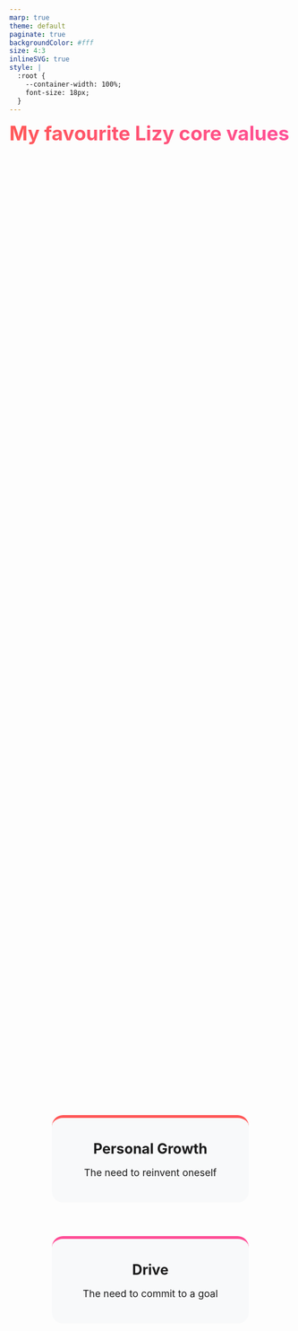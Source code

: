 ```yaml
---
marp: true
theme: default
paginate: true
backgroundColor: #fff
size: 4:3
inlineSVG: true
style: |
  :root {
    --container-width: 100%;
    font-size: 18px;
  }
---
```


<style>
section {
  font-family: 'Montserrat', 'Segoe UI', sans-serif;
  padding: 30px 25px;
  background-color: #ffffff;
  color: #333333;
  box-sizing: border-box;
  overflow: hidden;
  width: 100%;
  display: block;
  position: relative;
  height: 100%;
}

h1 {
  background: linear-gradient(90deg, #FF5757 0%, #FF4E97 100%);
  -webkit-background-clip: text;
  -webkit-text-fill-color: transparent;
  background-clip: text;
  font-size: 2.5em;
  width: 100%;
  margin-bottom: 0.7em;
  margin-top: 0.3em;
}

.journey-item {
  margin-bottom: 12px;
  border-left: 4px solid #FF5757;
  padding-left: 10px;
  width: 100%;
  box-sizing: border-box;
  overflow-wrap: break-word;
  text-align: left;
}

.journey-item p {
  margin: 8px 0;
  font-size: 1em;
  line-height: 1.4;
}

.highlight {
  background: linear-gradient(90deg, #FF5757 0%, #FF4E97 100%);
  -webkit-background-clip: text;
  -webkit-text-fill-color: transparent;
  background-clip: text;
  font-weight: bold;
}

.value-card {
  text-align: center;
  width: 70%;
  max-width: 500px;
  padding: 40px 25px;
  background-color: #f8f9fa;
  border-radius: 20px;
  border-top: 5px solid;
  box-sizing: border-box;
  margin-bottom: 25px;
  display: flex;
  flex-direction: column;
  justify-content: center;
  margin-left: auto;
  margin-right: auto;
}

.value-card h2 {
  font-size: 1.8em;
  margin-top: 0;
  margin-bottom: 15px;
}

.value-card p {
  font-size: 1.25em;
  line-height: 1.5;
  margin: 0;
}

.value-card:nth-child(1) {
  border-top-color: #FF5757;
}

.value-card:nth-child(2) {
  border-top-color: #FF4E97;
}

.flex-container {
  display: flex;
  flex-direction: column;
  justify-content: center;
  margin-top: 40px;
  flex-wrap: wrap;
  width: 100%;
  max-width: 100%;
  gap: 35px;
  align-items: center;
  height: calc(100% - 120px);
}

.phase {
  background-color: #f8f9fa;
  border-radius: 15px;
  padding: 18px;
  margin: 15px auto;
  width: 85%;
  max-width: 650px;
  box-sizing: border-box;
  overflow: hidden;
}

.phase h3 {
  font-size: 1.3em;
  margin-top: 0;
  margin-bottom: 10px;
  color: #333;
}

.story {
  font-style: italic;
  margin: 25px auto;
  padding: 20px;
  background-color: #fff;
  border-radius: 10px;
  box-shadow: 0 3px 8px rgba(0,0,0,0.12);
  width: 85%;
  max-width: 650px;
  box-sizing: border-box;
  overflow-wrap: break-word;
  font-size: 1.05em;
  line-height: 1.5;
}

.story.full-width {
  width: 100%;
  max-width: 100%;
}
</style>

# My favourite Lizy core values

<div class="flex-container">
  <div class="value-card">
    <h2>Personal Growth</h2>
    <p>The need to reinvent oneself</p>
  </div>
  <div class="value-card">
    <h2>Drive</h2>
    <p>The need to commit to a goal</p>
  </div>
</div>

![bg right:0% 100%](https://via.placeholder.com/500x300/FF5757/ffffff?text=)

---

# Personal Growth: The Technical Evolution

<div class="phase">
  <h3>Phase 1: Cloud Foundations</h3>
  <div class="journey-item">
    <p>Python | AWS Lambda | CloudFormation</p>
    <p>Learning a new language and ecosystem</p>
    <p>Building scalable serverless applications</p>
    <p>Learning to deploy and manage cloud infrastructure</p>
  </div>
</div>

<div class="phase">
  <h3>Phase 2: Advanced Architecture & AI</h3>
  <div class="journey-item">
    <p>DDD/Hexagonal Architecture + LLMs</p>
    <p>Building complex systems with clean architecture to keep deliverying value.</p>
    <p>Creating intelligent, agentic applications (in-progress)</p>
  </div>
</div>

![bg right:0% 100%](https://via.placeholder.com/500x300/FF5757/ffffff?text=)

---

# Drive: The need to commit to a goal.

<div class="story full-width">
  <p>"Fines were not working because of a recent switch to a new infrastructure for our AI applications. Needed to push into the wee hours
  so the business is not impacted."</p>
</div>

<div class="phase">
  <h3>What Drive Means</h3>
  <div class="journey-item">
    <p>Taking ownership of problems until they're solved</p>
    <p>Doing what's necessary, even if sometimes dicfficult.</p>
    <p>Not settling for the lower common denominator.</p>
    <p>But perfection should stay a moving target! There's no absolutes.</p>
  </div>
</div>

![bg right:0% 100%](https://via.placeholder.com/500x300/FF4E97/ffffff?text=)
